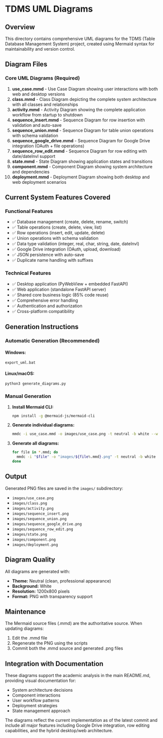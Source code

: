 # TDMS UML Diagrams

## Overview

This directory contains comprehensive UML diagrams for the TDMS (Table Database Management System) project, created using Mermaid syntax for maintainability and version control.

## Diagram Files

### Core UML Diagrams (Required)

1. **use_case.mmd** - Use Case Diagram showing user interactions with both web and desktop versions
2. **class.mmd** - Class Diagram depicting the complete system architecture with all classes and relationships
3. **activity.mmd** - Activity Diagram showing the complete application workflow from startup to shutdown
4. **sequence_insert.mmd** - Sequence Diagram for row insertion with validation and auto-save
5. **sequence_union.mmd** - Sequence Diagram for table union operations with schema validation
6. **sequence_google_drive.mmd** - Sequence Diagram for Google Drive integration (OAuth + file operations)
7. **sequence_row_edit.mmd** - Sequence Diagram for row editing with date/dateInvl support
8. **state.mmd** - State Diagram showing application states and transitions
9. **component.mmd** - Component Diagram showing system architecture and dependencies
10. **deployment.mmd** - Deployment Diagram showing both desktop and web deployment scenarios

## Current System Features Covered

### Functional Features

- ✅ Database management (create, delete, rename, switch)
- ✅ Table operations (create, delete, view, list)
- ✅ Row operations (insert, edit, update, delete)
- ✅ Union operations with schema validation
- ✅ Data type validation (integer, real, char, string, date, dateInvl)
- ✅ Google Drive integration (OAuth, upload, download)
- ✅ JSON persistence with auto-save
- ✅ Duplicate name handling with suffixes

### Technical Features

- ✅ Desktop application (PyWebView + embedded FastAPI)
- ✅ Web application (standalone FastAPI server)
- ✅ Shared core business logic (85% code reuse)
- ✅ Comprehensive error handling
- ✅ Authentication and authorization
- ✅ Cross-platform compatibility

## Generation Instructions

### Automatic Generation (Recommended)

#### Windows:

```batch
export_uml.bat
```

#### Linux/macOS:

```bash
python3 generate_diagrams.py
```

### Manual Generation

1. **Install Mermaid CLI:**

   ```bash
   npm install -g @mermaid-js/mermaid-cli
   ```

2. **Generate individual diagrams:**

   ```bash
   mmdc -i use_case.mmd -o images/use_case.png -t neutral -b white --width 1200 --height 800
   ```

3. **Generate all diagrams:**
   ```bash
   for file in *.mmd; do
     mmdc -i "$file" -o "images/${file%.mmd}.png" -t neutral -b white --width 1200 --height 800
   done
   ```

## Output

Generated PNG files are saved in the `images/` subdirectory:

- `images/use_case.png`
- `images/class.png`
- `images/activity.png`
- `images/sequence_insert.png`
- `images/sequence_union.png`
- `images/sequence_google_drive.png`
- `images/sequence_row_edit.png`
- `images/state.png`
- `images/component.png`
- `images/deployment.png`

## Diagram Quality

All diagrams are generated with:

- **Theme:** Neutral (clean, professional appearance)
- **Background:** White
- **Resolution:** 1200x800 pixels
- **Format:** PNG with transparency support

## Maintenance

The Mermaid source files (.mmd) are the authoritative source. When updating diagrams:

1. Edit the .mmd file
2. Regenerate the PNG using the scripts
3. Commit both the .mmd source and generated .png files

## Integration with Documentation

These diagrams support the academic analysis in the main README.md, providing visual documentation for:

- System architecture decisions
- Component interactions
- User workflow patterns
- Deployment strategies
- State management approach

The diagrams reflect the current implementation as of the latest commit and include all major features including Google Drive integration, row editing capabilities, and the hybrid desktop/web architecture.
